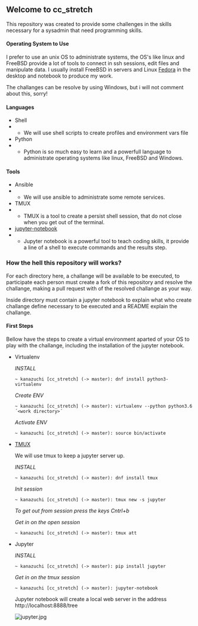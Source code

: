 ## Welcome to cc_stretch

This repository was created to provide some challenges in the skills necessary for a sysadmin that need programming skills.

#### Operating System to Use

I prefer to use an unix OS to administrate systems, the OS's like linux and FreeBSD provide a lot of tools to connect in ssh sessions, edit files and manipulate data. I usually install FreeBSD in servers and Linux [Fedora](https://getfedora.org/pt_BR/) in the desktop and notebook to produce my work.

The challanges can be resolve by using Windows, but i will not comment about this, sorry!

#### Languages

* Shell
* * We will use shell scripts to create profiles and environment vars file
* Python
* * Python is so much easy to learn and a powerfull language to administrate operating systems like linux, FreeBSD and Windows.

#### Tools

* Ansible
* * We will use ansible to administrate some remote services.
* TMUX
* * TMUX is a tool to create a persist shell session, that do not close when you get out of the terminal.
* [jupyter-notebook](https://jupyter.org/)
* * Jupyter notebook is a powerful tool to teach coding skills, it provide a line of a shell to execute commands and the results step.

### How the hell this repository will works?

For each directory here, a challange will be available to be executed, to participate each person must create a fork of this repository and resolve the challange, making a pull request with of the resolved challange as your way.

Inside directory must contain a jupyter notebook to explain what who create challange define necessary to be executed and a README explain the challange. 

#### First Steps

Bellow have the steps to create a virtual environment aparted of your OS to play with the challange, including the installation of the jupyter notebook.

* Virtualenv

    *INSTALL*
    ```console
    ~ kanazuchi [cc_stretch] (-> master): dnf install python3-virtualenv
    ```
    *Create ENV*
    ```console
    ~ kanazuchi [cc_stretch] (-> master): virtualenv --python python3.6 ´<work directory>´
    ```
    *Activate ENV*
    ```console
    ~ kanazuchi [cc_stretch] (-> master): source bin/activate
    ```

* [TMUX](http://man.openbsd.org/OpenBSD-current/man1/tmux.1)

    We will use tmux to keep a jupyter server up.

    *INSTALL*
    ```console
    ~ kanazuchi [cc_stretch] (-> master): dnf install tmux
    ```
    *Init session*
    ```console
    ~ kanazuchi [cc_stretch] (-> master): tmux new -s jupyter
    ```

    *To get out from session press the keys Cntrl+b*

    *Get in on the open session*
    ```console
    ~ kanazuchi [cc_stretch] (-> master): tmux att
    ```

* Jupyter

    *INSTALL*
    ```console
    ~ kanazuchi [cc_stretch] (-> master): pip install jupyter
    ```

    *Get in on the tmux session*

    ```console
    ~ kanazuchi [cc_stretch] (-> master): jupyter-notebook
    ```
    
    Jupyter notebook will create a local web server in the address http://localhost:8888/tree

    ![jupyter.jpg](https://github.com/kanazux/cc_stretch/blob/master/images/jupyter.jpg)